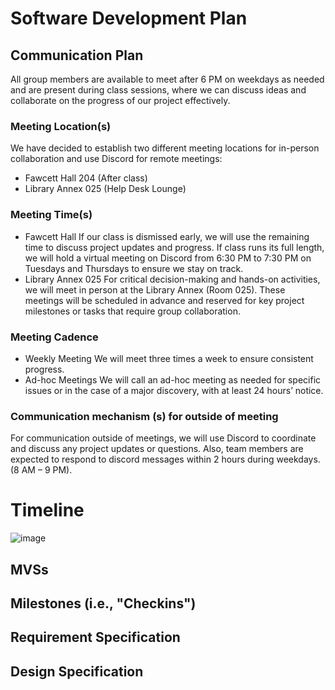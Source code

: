 # Software Development Plan
## Communication Plan
  All group members are available to meet after 6 PM on weekdays as needed and are present during class sessions, where we can discuss ideas and collaborate on the progress of our project effectively.
### Meeting Location(s)
  We have decided to establish two different meeting locations for in-person collaboration and use Discord for remote meetings:
   - Fawcett Hall 204 (After class)
   - Library Annex 025 (Help Desk Lounge)

### Meeting Time(s)
  - Fawcett Hall
    If our class is dismissed early, we will use the remaining time to discuss project updates and progress. If class runs its full length, we will hold a virtual meeting on Discord from 6:30 PM to 7:30 PM on Tuesdays and Thursdays to ensure we stay on track.
  - Library Annex 025 
    For critical decision-making and hands-on activities, we will meet in person at the Library Annex (Room 025). These meetings will be scheduled in advance and reserved for key project milestones or tasks that require group collaboration.  

### Meeting Cadence
  - Weekly Meeting
   We will meet three times a week to ensure consistent progress.
  - Ad-hoc Meetings
   We will call an ad-hoc meeting as needed for specific issues or in the case of a major discovery, with at least 24 hours’ notice.   

### Communication mechanism (s) for outside of meeting
  For communication outside of meetings, we will use Discord to coordinate and discuss any project updates or questions.
  Also, team members are expected to respond to discord messages within 2 hours during weekdays. (8 AM – 9 PM).

# Timeline
![image](./CEG4110Gantt.png)

## MVSs
## Milestones (i.e., "Checkins")
## Requirement Specification
## Design Specification
